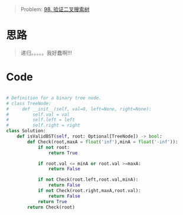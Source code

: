 > Problem: [98. 验证二叉搜索树](https://leetcode.cn/problems/validate-binary-search-tree/description/)

# 思路

> 递归。。。。。我好蠢啊!!!

# Code

```Python []

# Definition for a binary tree node.
# class TreeNode:
#     def __init__(self, val=0, left=None, right=None):
#         self.val = val
#         self.left = left
#         self.right = right
class Solution:
    def isValidBST(self, root: Optional[TreeNode]) -> bool:
        def Check(root,maxA = float('inf'),minA = float('-inf')):
            if not root:
                return True

            if root.val <= minA or root.val >=maxA:
                return False

            if not Check(root.left,root.val,minA):
                return False
            if not Check(root.right,maxA,root.val):
                return False
            return True
        return Check(root)
```
